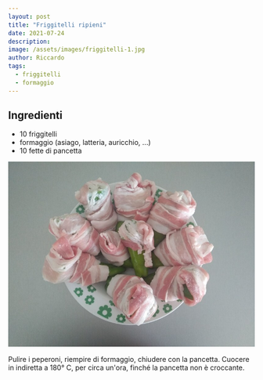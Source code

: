 ```yaml
---
layout: post
title: "Friggitelli ripieni"
date: 2021-07-24
description: 
image: /assets/images/friggitelli-1.jpg
author: Riccardo
tags:
  - friggitelli
  - formaggio
---
```


## Ingredienti
- 10 friggitelli
- formaggio (asiago, latteria, auricchio, ...)
- 10 fette di pancetta


![Placeholder](/assets/images/friggitelli-2.jpg)

Pulire i peperoni, riempire di formaggio, chiudere con la pancetta. Cuocere in indiretta a 180° C, per circa un'ora, finché la pancetta non è croccante.
